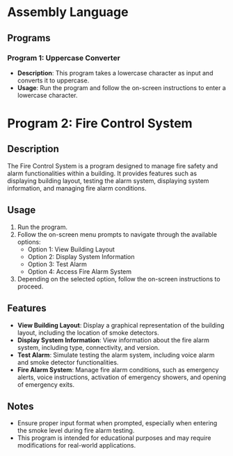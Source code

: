 # Assembly Language
## Programs

### Program 1: Uppercase Converter

- **Description**: This program takes a lowercase character as input and converts it to uppercase.
- **Usage**: Run the program and follow the on-screen instructions to enter a lowercase character.

# Program 2: Fire Control System

## Description
The Fire Control System is a program designed to manage fire safety and alarm functionalities within a building. It provides features such as displaying building layout, testing the alarm system, displaying system information, and managing fire alarm conditions.

## Usage
1. Run the program.
2. Follow the on-screen menu prompts to navigate through the available options:
   - Option 1: View Building Layout
   - Option 2: Display System Information
   - Option 3: Test Alarm
   - Option 4: Access Fire Alarm System
3. Depending on the selected option, follow the on-screen instructions to proceed.

## Features
- **View Building Layout**: Display a graphical representation of the building layout, including the location of smoke detectors.
- **Display System Information**: View information about the fire alarm system, including type, connectivity, and version.
- **Test Alarm**: Simulate testing the alarm system, including voice alarm and smoke detector functionalities.
- **Fire Alarm System**: Manage fire alarm conditions, such as emergency alerts, voice instructions, activation of emergency showers, and opening of emergency exits.

## Notes
- Ensure proper input format when prompted, especially when entering the smoke level during fire alarm testing.
- This program is intended for educational purposes and may require modifications for real-world applications.



 
